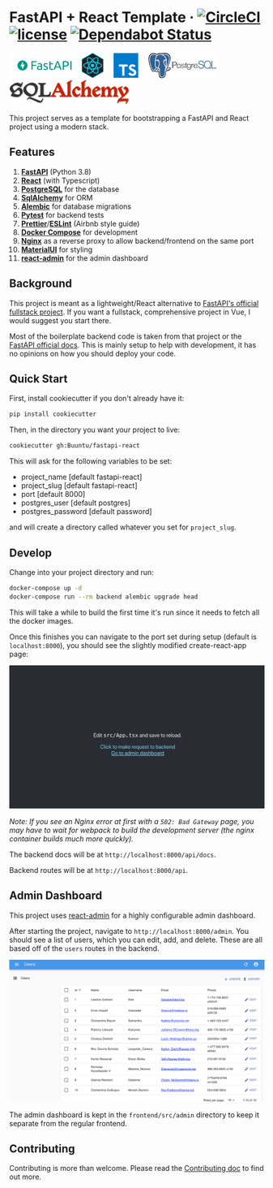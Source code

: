 # FastAPI + React Template · [![CircleCI](https://circleci.com/gh/Buuntu/fastapi-react.svg?style=shield)](https://circleci.com/gh/Buuntu/fastapi-react) [![license](https://img.shields.io/github/license/peaceiris/actions-gh-pages.svg)](LICENSE) [![Dependabot Status](https://img.shields.io/badge/Dependabot-active-brightgreen.svg)](https://dependabot.com)

<img src="assets/fastapi-logo.png" alt="fastapi-logo" height="50" /> <img
src="assets/react-logo.png" alt="react-logo" height="50" /> &nbsp; &nbsp; <img
src="assets/typescript.png" alt="react-logo" height="50" /> &nbsp;&nbsp;&nbsp;
<img src="assets/postgres.png" alt="react-logo" height="50" />
&nbsp;&nbsp;
<img src="assets/sql-alchemy.png" alt="sql-alchemy" height="50" />

This project serves as a template for bootstrapping a FastAPI and React project
using a modern stack.

## Features

1. **[FastAPI](https://fastapi.tiangolo.com/)** (Python 3.8)
2. **[React](https://reactjs.org/)** (with Typescript)
3. **[PostgreSQL](https://www.postgresql.org/)** for the database
4. **[SqlAlchemy](https://www.sqlalchemy.org/)** for ORM
5. **[Alembic](https://alembic.sqlalchemy.org/en/latest/)** for database
   migrations
6. **[Pytest](https://docs.pytest.org/en/latest/)** for backend tests
7. **[Prettier](https://prettier.io/)**/**[ESLint](https://eslint.org/)**
   (Airbnb style guide)
8. **[Docker Compose](https://docs.docker.com/compose/)** for development
9. **[Nginx](https://www.nginx.com/)** as a reverse proxy to allow
   backend/frontend on the same port
10. [**MaterialUI**](https://material-ui.com/) for styling
11. [**react-admin**](https://github.com/marmelab/react-admin) for the admin
    dashboard

## Background

This project is meant as a lightweight/React alternative to [FastAPI's official
fullstack project](https://github.com/tiangolo/full-stack-fastapi-postgresql).
If you want a fullstack, comprehensive project in Vue, I would suggest you start
there.

Most of the boilerplate backend code is taken from that project or the [FastAPI
official docs](https://fastapi.tiangolo.com/). This is mainly setup to help with
development, it has no opinions on how you should deploy your code.

## Quick Start

First, install cookiecutter if you don't already have it:

```bash
pip install cookiecutter
```

Then, in the directory you want your project to live:

```bash
cookiecutter gh:Buuntu/fastapi-react
```

This will ask for the following variables to be set:

- project_name [default fastapi-react]
- project_slug [default fastapi-react]
- port [default 8000]
- postgres_user [default postgres]
- postgres_password [default password]

and will create a directory called whatever you set for `project_slug`.

## Develop

Change into your project directory and run:

```bash
docker-compose up -d
docker-compose run --rm backend alembic upgrade head
```

This will take a while to build the first time it's run since it needs to fetch
all the docker images.

Once this finishes you can navigate to the port set during setup (default is
`localhost:8000`), you should see the slightly modified create-react-app page:

![default create-react-app](assets/create-react-app.png)

*Note: If you see an Nginx error at first with a `502: Bad Gateway` page, you
may  have to wait for webpack to build the development server (the nginx
container builds much more quickly).*

The backend docs will be at `http://localhost:8000/api/docs`.

Backend routes will be at `http://localhost:8000/api`.

## Admin Dashboard

This project uses [react-admin](https://marmelab.com/react-admin/) for a highly
configurable admin dashboard.

After starting the project, navigate to `http://localhost:8000/admin`.  You
should see a list of users, which you can edit, add, and delete. These are all
based off of the `users` routes in the backend.

![React Admin Dashboard](assets/admin-dashboard.png)

The admin dashboard is kept in the `frontend/src/admin` directory to keep it
separate from the regular frontend.

## Contributing

Contributing is more than welcome.  Please read the [Contributing
doc](CONTRIBUTING.md) to find out more.
